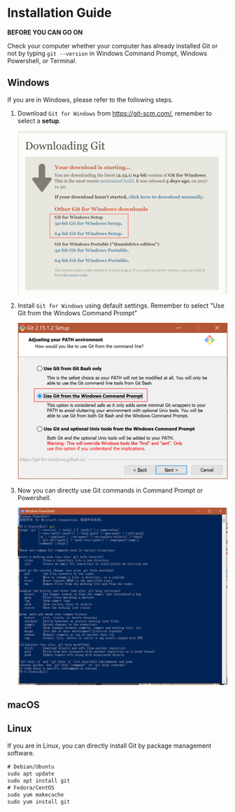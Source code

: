 # Installation Guide

**BEFORE YOU CAN GO ON**

Check your computer whether your computer has already installed Git or not by typing `git --version`  in Windows Command Prompt, Windows Powershell, or Terminal.

## Windows

If you are in Windows, please refer to the following steps.

1. Download `Git for Windows` from https://git-scm.com/, remember to select a **setup**.

   ![Download Git for Windows](download-git-installer.png)

2. Install `Git for Windows` using default settings. Remember to select "Use Git from the Windows Command Prompt"

   ![](use-git-in-cmd.png)

3. Now you can directly use Git commands in Command Prompt or Powershell.

   ![](git-in-ps.png)

## macOS

## Linux

If you are in Linux, you can directly install Git by package management software.

```shell
# Debian/Ubuntu
sudo apt update
sudo apt install git
# Fedora/CentOS
sudo yum makecache
sudo yum install git
```